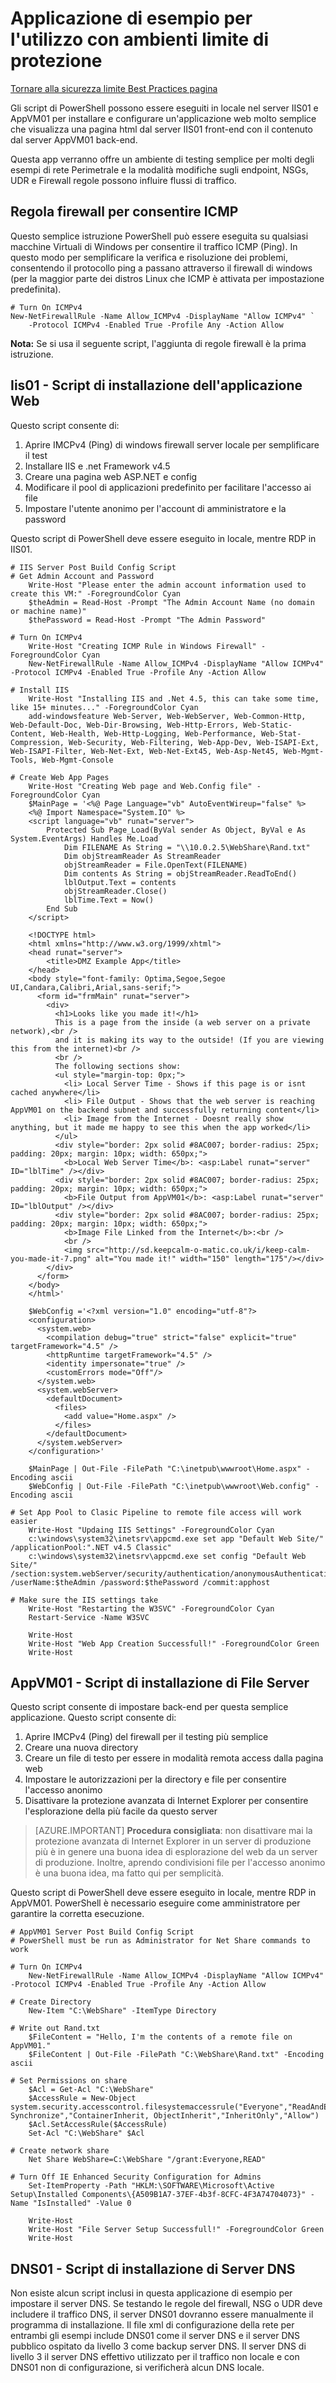 <properties
   pageTitle="Esempio di applicazione per l'utilizzo con sicurezza limite ambienti | Microsoft Azure"
   description="Distribuire l'applicazione web semplice dopo la creazione di una rete Perimetrale per testare il traffico flusso scenari"
   services="virtual-network"
   documentationCenter="na"
   authors="tracsman"
   manager="rossort"
   editor=""/>

<tags
   ms.service="virtual-network"
   ms.devlang="na"
   ms.topic="article"
   ms.tgt_pltfrm="na"
   ms.workload="infrastructure-services"
   ms.date="02/01/2016"
   ms.author="jonor"/>

# <a name="sample-application-for-use-with-security-boundary-environments"></a>Applicazione di esempio per l'utilizzo con ambienti limite di protezione

[Tornare alla sicurezza limite Best Practices pagina][HOME]

Gli script di PowerShell possono essere eseguiti in locale nel server IIS01 e AppVM01 per installare e configurare un'applicazione web molto semplice che visualizza una pagina html dal server IIS01 front-end con il contenuto dal server AppVM01 back-end.

Questa app verranno offre un ambiente di testing semplice per molti degli esempi di rete Perimetrale e la modalità modifiche sugli endpoint, NSGs, UDR e Firewall regole possono influire flussi di traffico.

## <a name="firewall-rule-to-allow-icmp"></a>Regola firewall per consentire ICMP
Questo semplice istruzione PowerShell può essere eseguita su qualsiasi macchine Virtuali di Windows per consentire il traffico ICMP (Ping). In questo modo per semplificare la verifica e risoluzione dei problemi, consentendo il protocollo ping a passano attraverso il firewall di windows (per la maggior parte dei distros Linux che ICMP è attivata per impostazione predefinita).

    # Turn On ICMPv4
    New-NetFirewallRule -Name Allow_ICMPv4 -DisplayName "Allow ICMPv4" `
        -Protocol ICMPv4 -Enabled True -Profile Any -Action Allow

**Nota:** Se si usa il seguente script, l'aggiunta di regole firewall è la prima istruzione.

## <a name="iis01---web-application-installation-script"></a>Iis01 - Script di installazione dell'applicazione Web
Questo script consente di:

1.  Aprire IMCPv4 (Ping) di windows firewall server locale per semplificare il test
2.  Installare IIS e .net Framework v4.5
3.  Creare una pagina web ASP.NET e config
4.  Modificare il pool di applicazioni predefinito per facilitare l'accesso ai file
5.  Impostare l'utente anonimo per l'account di amministratore e la password

Questo script di PowerShell deve essere eseguito in locale, mentre RDP in IIS01.

    # IIS Server Post Build Config Script
    # Get Admin Account and Password
        Write-Host "Please enter the admin account information used to create this VM:" -ForegroundColor Cyan
        $theAdmin = Read-Host -Prompt "The Admin Account Name (no domain or machine name)"
        $thePassword = Read-Host -Prompt "The Admin Password"
        
    # Turn On ICMPv4
        Write-Host "Creating ICMP Rule in Windows Firewall" -ForegroundColor Cyan
        New-NetFirewallRule -Name Allow_ICMPv4 -DisplayName "Allow ICMPv4" -Protocol ICMPv4 -Enabled True -Profile Any -Action Allow
        
    # Install IIS
        Write-Host "Installing IIS and .Net 4.5, this can take some time, like 15+ minutes..." -ForegroundColor Cyan
        add-windowsfeature Web-Server, Web-WebServer, Web-Common-Http, Web-Default-Doc, Web-Dir-Browsing, Web-Http-Errors, Web-Static-Content, Web-Health, Web-Http-Logging, Web-Performance, Web-Stat-Compression, Web-Security, Web-Filtering, Web-App-Dev, Web-ISAPI-Ext, Web-ISAPI-Filter, Web-Net-Ext, Web-Net-Ext45, Web-Asp-Net45, Web-Mgmt-Tools, Web-Mgmt-Console
        
    # Create Web App Pages
        Write-Host "Creating Web page and Web.Config file" -ForegroundColor Cyan
        $MainPage = '<%@ Page Language="vb" AutoEventWireup="false" %>
        <%@ Import Namespace="System.IO" %>
        <script language="vb" runat="server">
            Protected Sub Page_Load(ByVal sender As Object, ByVal e As System.EventArgs) Handles Me.Load
                Dim FILENAME As String = "\\10.0.2.5\WebShare\Rand.txt"
                Dim objStreamReader As StreamReader
                objStreamReader = File.OpenText(FILENAME)
                Dim contents As String = objStreamReader.ReadToEnd()
                lblOutput.Text = contents
                objStreamReader.Close()
                lblTime.Text = Now()
            End Sub
        </script>
            
        <!DOCTYPE html>
        <html xmlns="http://www.w3.org/1999/xhtml">
        <head runat="server">
            <title>DMZ Example App</title>
        </head>
        <body style="font-family: Optima,Segoe,Segoe UI,Candara,Calibri,Arial,sans-serif;">
          <form id="frmMain" runat="server">
            <div>
              <h1>Looks like you made it!</h1>
              This is a page from the inside (a web server on a private network),<br />
              and it is making its way to the outside! (If you are viewing this from the internet)<br />
              <br />
              The following sections show:
              <ul style="margin-top: 0px;">
                <li> Local Server Time - Shows if this page is or isnt cached anywhere</li>
                <li> File Output - Shows that the web server is reaching AppVM01 on the backend subnet and successfully returning content</li>
                <li> Image from the Internet - Doesnt really show anything, but it made me happy to see this when the app worked</li>
              </ul>
              <div style="border: 2px solid #8AC007; border-radius: 25px; padding: 20px; margin: 10px; width: 650px;">
                <b>Local Web Server Time</b>: <asp:Label runat="server" ID="lblTime" /></div>
              <div style="border: 2px solid #8AC007; border-radius: 25px; padding: 20px; margin: 10px; width: 650px;">
                <b>File Output from AppVM01</b>: <asp:Label runat="server" ID="lblOutput" /></div>
              <div style="border: 2px solid #8AC007; border-radius: 25px; padding: 20px; margin: 10px; width: 650px;">
                <b>Image File Linked from the Internet</b>:<br />
                <br />
                <img src="http://sd.keepcalm-o-matic.co.uk/i/keep-calm-you-made-it-7.png" alt="You made it!" width="150" length="175"/></div>
            </div>
          </form>
        </body>
        </html>'
        
        $WebConfig ='<?xml version="1.0" encoding="utf-8"?>
        <configuration>
          <system.web>
            <compilation debug="true" strict="false" explicit="true" targetFramework="4.5" />
            <httpRuntime targetFramework="4.5" />
            <identity impersonate="true" />
            <customErrors mode="Off"/>
          </system.web>
          <system.webServer>
            <defaultDocument>
              <files>
                <add value="Home.aspx" />
              </files>
            </defaultDocument>
          </system.webServer>
        </configuration>'
            
        $MainPage | Out-File -FilePath "C:\inetpub\wwwroot\Home.aspx" -Encoding ascii
        $WebConfig | Out-File -FilePath "C:\inetpub\wwwroot\Web.config" -Encoding ascii
    
    # Set App Pool to Clasic Pipeline to remote file access will work easier
        Write-Host "Updaing IIS Settings" -ForegroundColor Cyan
        c:\windows\system32\inetsrv\appcmd.exe set app "Default Web Site/" /applicationPool:".NET v4.5 Classic"
        c:\windows\system32\inetsrv\appcmd.exe set config "Default Web Site/" /section:system.webServer/security/authentication/anonymousAuthentication /userName:$theAdmin /password:$thePassword /commit:apphost
        
    # Make sure the IIS settings take
        Write-Host "Restarting the W3SVC" -ForegroundColor Cyan
        Restart-Service -Name W3SVC
        
        Write-Host
        Write-Host "Web App Creation Successfull!" -ForegroundColor Green
        Write-Host


## <a name="appvm01---file-server-installation-script"></a>AppVM01 - Script di installazione di File Server
Questo script consente di impostare back-end per questa semplice applicazione. Questo script consente di:

1.  Aprire IMCPv4 (Ping) del firewall per il testing più semplice
2.  Creare una nuova directory
3.  Creare un file di testo per essere in modalità remota access dalla pagina web
4.  Impostare le autorizzazioni per la directory e file per consentire l'accesso anonimo
5.  Disattivare la protezione avanzata di Internet Explorer per consentire l'esplorazione della più facile da questo server 

>[AZURE.IMPORTANT] **Procedura consigliata**: non disattivare mai la protezione avanzata di Internet Explorer in un server di produzione più è in genere una buona idea di esplorazione del web da un server di produzione. Inoltre, aprendo condivisioni file per l'accesso anonimo è una buona idea, ma fatto qui per semplicità.

Questo script di PowerShell deve essere eseguito in locale, mentre RDP in AppVM01. PowerShell è necessario eseguire come amministratore per garantire la corretta esecuzione.
    
    # AppVM01 Server Post Build Config Script
    # PowerShell must be run as Administrator for Net Share commands to work
    
    # Turn On ICMPv4
        New-NetFirewallRule -Name Allow_ICMPv4 -DisplayName "Allow ICMPv4" -Protocol ICMPv4 -Enabled True -Profile Any -Action Allow
    
    # Create Directory
        New-Item "C:\WebShare" -ItemType Directory
    
    # Write out Rand.txt
        $FileContent = "Hello, I'm the contents of a remote file on AppVM01."
        $FileContent | Out-File -FilePath "C:\WebShare\Rand.txt" -Encoding ascii
    
    # Set Permissions on share
        $Acl = Get-Acl "C:\WebShare"
        $AccessRule = New-Object system.security.accesscontrol.filesystemaccessrule("Everyone","ReadAndExecute, Synchronize","ContainerInherit, ObjectInherit","InheritOnly","Allow")
        $Acl.SetAccessRule($AccessRule)
        Set-Acl "C:\WebShare" $Acl
    
    # Create network share
        Net Share WebShare=C:\WebShare "/grant:Everyone,READ"
    
    # Turn Off IE Enhanced Security Configuration for Admins
        Set-ItemProperty -Path "HKLM:\SOFTWARE\Microsoft\Active Setup\Installed Components\{A509B1A7-37EF-4b3f-8CFC-4F3A74704073}" -Name "IsInstalled" -Value 0
    
        Write-Host
        Write-Host "File Server Setup Successfull!" -ForegroundColor Green
        Write-Host
    

## <a name="dns01---dns-server-installation-script"></a>DNS01 - Script di installazione di Server DNS
Non esiste alcun script inclusi in questa applicazione di esempio per impostare il server DNS. Se testando le regole del firewall, NSG o UDR deve includere il traffico DNS, il server DNS01 dovranno essere manualmente il programma di installazione. Il file xml di configurazione della rete per entrambi gli esempi include DNS01 come il server DNS e il server DNS pubblico ospitato da livello 3 come backup server DNS. Il server DNS di livello 3 il server DNS effettivo utilizzato per il traffico non locale e con DNS01 non di configurazione, si verificherà alcun DNS locale.

<!--Link References-->
[HOME]: ../best-practices-network-security.md
